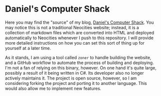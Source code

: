 # Daniel's Computer Shack

Here you may find the "source" of my blog, [Daniel's Computer Shack](https://ficd.ca/). You may notice this is not a traditional Neocities website; instead, it is a collection of markdown files which are converted into HTML and deployed automatically to Neocities whenever I push to this repository. I will provide more detailed instructions on how you can set this sort of thing up for yourself at a later time.

As it stands, I am using a tool called `zoner` to handle building the website, and a GitHub workflow to automate the process of building and deploying. I'm not a fan of relying on this binary, however. On one hand it's quite large, possibly a result of it being written in C#. Its developer also no longer actively maintains it. The project is open source, however, so I am considering forking the project and porting it to another language. This would also allow me to implement new features.
